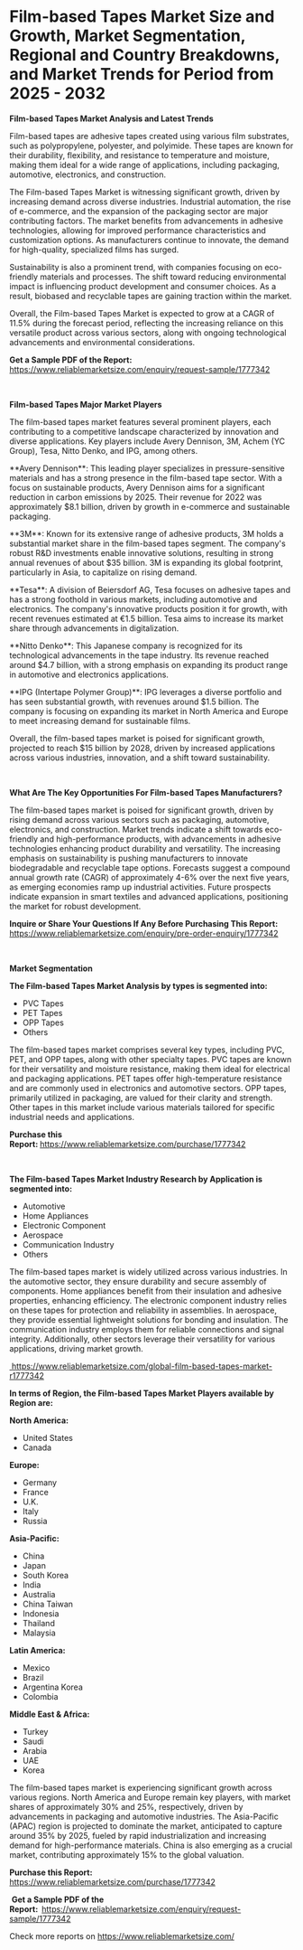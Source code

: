 <p><h1>Film-based Tapes Market Size and Growth, Market Segmentation, Regional and Country Breakdowns, and Market Trends for Period from 2025 -  2032</h1></p><p><strong>Film-based Tapes Market Analysis and Latest Trends</strong></p>
<p><p>Film-based tapes are adhesive tapes created using various film substrates, such as polypropylene, polyester, and polyimide. These tapes are known for their durability, flexibility, and resistance to temperature and moisture, making them ideal for a wide range of applications, including packaging, automotive, electronics, and construction.</p><p>The Film-based Tapes Market is witnessing significant growth, driven by increasing demand across diverse industries. Industrial automation, the rise of e-commerce, and the expansion of the packaging sector are major contributing factors. The market benefits from advancements in adhesive technologies, allowing for improved performance characteristics and customization options. As manufacturers continue to innovate, the demand for high-quality, specialized films has surged.</p><p>Sustainability is also a prominent trend, with companies focusing on eco-friendly materials and processes. The shift toward reducing environmental impact is influencing product development and consumer choices. As a result, biobased and recyclable tapes are gaining traction within the market.</p><p>Overall, the Film-based Tapes Market is expected to grow at a CAGR of 11.5% during the forecast period, reflecting the increasing reliance on this versatile product across various sectors, along with ongoing technological advancements and environmental considerations.</p></p>
<p><strong>Get a Sample PDF of the Report:&nbsp;</strong> <a href="https://www.reliablemarketsize.com/enquiry/request-sample/1777342?utm_campaign=3563&utm_medium=2&utm_source=Github&utm_content=ia&utm_term=03042025&utm_id=film-based-tapes">https://www.reliablemarketsize.com/enquiry/request-sample/1777342</a></p>
<p>&nbsp;</p>
<p><strong>Film-based Tapes Major Market Players</strong></p>
<p><p>The film-based tapes market features several prominent players, each contributing to a competitive landscape characterized by innovation and diverse applications. Key players include Avery Dennison, 3M, Achem (YC Group), Tesa, Nitto Denko, and IPG, among others.</p><p>**Avery Dennison**: This leading player specializes in pressure-sensitive materials and has a strong presence in the film-based tape sector. With a focus on sustainable products, Avery Dennison aims for a significant reduction in carbon emissions by 2025. Their revenue for 2022 was approximately $8.1 billion, driven by growth in e-commerce and sustainable packaging.</p><p>**3M**: Known for its extensive range of adhesive products, 3M holds a substantial market share in the film-based tapes segment. The company's robust R&D investments enable innovative solutions, resulting in strong annual revenues of about $35 billion. 3M is expanding its global footprint, particularly in Asia, to capitalize on rising demand.</p><p>**Tesa**: A division of Beiersdorf AG, Tesa focuses on adhesive tapes and has a strong foothold in various markets, including automotive and electronics. The company's innovative products position it for growth, with recent revenues estimated at €1.5 billion. Tesa aims to increase its market share through advancements in digitalization.</p><p>**Nitto Denko**: This Japanese company is recognized for its technological advancements in the tape industry. Its revenue reached around $4.7 billion, with a strong emphasis on expanding its product range in automotive and electronics applications.</p><p>**IPG (Intertape Polymer Group)**: IPG leverages a diverse portfolio and has seen substantial growth, with revenues around $1.5 billion. The company is focusing on expanding its market in North America and Europe to meet increasing demand for sustainable films.</p><p>Overall, the film-based tapes market is poised for significant growth, projected to reach $15 billion by 2028, driven by increased applications across various industries, innovation, and a shift toward sustainability.</p></p>
<p>&nbsp;</p>
<p><strong>What Are The Key Opportunities For Film-based Tapes Manufacturers?</strong></p>
<p><p>The film-based tapes market is poised for significant growth, driven by rising demand across various sectors such as packaging, automotive, electronics, and construction. Market trends indicate a shift towards eco-friendly and high-performance products, with advancements in adhesive technologies enhancing product durability and versatility. The increasing emphasis on sustainability is pushing manufacturers to innovate biodegradable and recyclable tape options. Forecasts suggest a compound annual growth rate (CAGR) of approximately 4-6% over the next five years, as emerging economies ramp up industrial activities. Future prospects indicate expansion in smart textiles and advanced applications, positioning the market for robust development.</p></p>
<p><strong>Inquire or Share Your Questions If Any Before Purchasing This Report:</strong> <a href="https://www.reliablemarketsize.com/enquiry/pre-order-enquiry/1777342?utm_campaign=3563&utm_medium=2&utm_source=Github&utm_content=ia&utm_term=03042025&utm_id=film-based-tapes">https://www.reliablemarketsize.com/enquiry/pre-order-enquiry/1777342</a></p>
<p>&nbsp;</p>
<p><strong>Market Segmentation</strong></p>
<p><strong>The Film-based Tapes Market Analysis by types is segmented into:</strong></p>
<p><ul><li>PVC Tapes</li><li>PET Tapes</li><li>OPP Tapes</li><li>Others</li></ul></p>
<p><p>The film-based tapes market comprises several key types, including PVC, PET, and OPP tapes, along with other specialty tapes. PVC tapes are known for their versatility and moisture resistance, making them ideal for electrical and packaging applications. PET tapes offer high-temperature resistance and are commonly used in electronics and automotive sectors. OPP tapes, primarily utilized in packaging, are valued for their clarity and strength. Other tapes in this market include various materials tailored for specific industrial needs and applications.</p></p>
<p><strong>Purchase this Report:&nbsp;</strong><a href="https://www.reliablemarketsize.com/purchase/1777342?utm_campaign=3563&utm_medium=2&utm_source=Github&utm_content=ia&utm_term=03042025&utm_id=film-based-tapes">https://www.reliablemarketsize.com/purchase/1777342</a></p>
<p>&nbsp;</p>
<p><strong>The Film-based Tapes Market Industry Research by Application is segmented into:</strong></p>
<p><ul><li>Automotive</li><li>Home Appliances</li><li>Electronic Component</li><li>Aerospace</li><li>Communication Industry</li><li>Others</li></ul></p>
<p><p>The film-based tapes market is widely utilized across various industries. In the automotive sector, they ensure durability and secure assembly of components. Home appliances benefit from their insulation and adhesive properties, enhancing efficiency. The electronic component industry relies on these tapes for protection and reliability in assemblies. In aerospace, they provide essential lightweight solutions for bonding and insulation. The communication industry employs them for reliable connections and signal integrity. Additionally, other sectors leverage their versatility for various applications, driving market growth.</p></p>
<p><a href="https://www.reliablemarketsize.com/global-film-based-tapes-market-r1777342?utm_campaign=3563&utm_medium=2&utm_source=Github&utm_content=ia&utm_term=03042025&utm_id=film-based-tapes">&nbsp;https://www.reliablemarketsize.com/global-film-based-tapes-market-r1777342</a></p>
<p><strong>In terms of Region, the Film-based Tapes Market Players available by Region are:</strong></p>
<p>
    <p> <strong> North America: </strong>
        <ul>
            <li>United States</li>
            <li>Canada</li>
        </ul>
        </p> 
    <p> <strong> Europe: </strong>
        <ul>
            <li>Germany</li>
            <li>France</li>
            <li>U.K.</li>
            <li>Italy</li>
            <li>Russia</li>
        </ul>
        </p> 
    <p> <strong> Asia-Pacific: </strong>
        <ul>
            <li>China</li>
            <li>Japan</li>
            <li>South Korea</li>
            <li>India</li>
            <li>Australia</li>
            <li>China Taiwan</li>
            <li>Indonesia</li>
            <li>Thailand</li>
            <li>Malaysia</li>
        </ul>
        </p> 
    <p> <strong> Latin America: </strong>
        <ul>
            <li>Mexico</li>
            <li>Brazil</li>
            <li>Argentina Korea</li>
            <li>Colombia</li>
        </ul>
        </p> 
    <p> <strong> Middle East & Africa: </strong>
        <ul>
            <li>Turkey</li>
            <li>Saudi</li>
            <li>Arabia</li>
            <li>UAE</li>
            <li>Korea</li>
        </ul>
    </p>
    </p>
<p><p>The film-based tapes market is experiencing significant growth across various regions. North America and Europe remain key players, with market shares of approximately 30% and 25%, respectively, driven by advancements in packaging and automotive industries. The Asia-Pacific (APAC) region is projected to dominate the market, anticipated to capture around 35% by 2025, fueled by rapid industrialization and increasing demand for high-performance materials. China is also emerging as a crucial market, contributing approximately 15% to the global valuation.</p></p>
<p><strong>Purchase this Report: </strong><a href="https://www.reliablemarketsize.com/purchase/1777342?utm_campaign=3563&utm_medium=2&utm_source=Github&utm_content=ia&utm_term=03042025&utm_id=film-based-tapes">https://www.reliablemarketsize.com/purchase/1777342</a></p>
<p>&nbsp;<strong>Get a Sample PDF of the Report:&nbsp;&nbsp;</strong><a href="https://www.reliablemarketsize.com/enquiry/request-sample/1777342?utm_campaign=3563&utm_medium=2&utm_source=Github&utm_content=ia&utm_term=03042025&utm_id=film-based-tapes">https://www.reliablemarketsize.com/enquiry/request-sample/1777342</a></p>
<p><strong></strong></p>
<p>Check more reports on <a href="https://www.reliablemarketsize.com/?utm_campaign=3563&utm_medium=2&utm_source=Github&utm_content=ia&utm_term=03042025&utm_id=film-based-tapes">https://www.reliablemarketsize.com/</a></p>